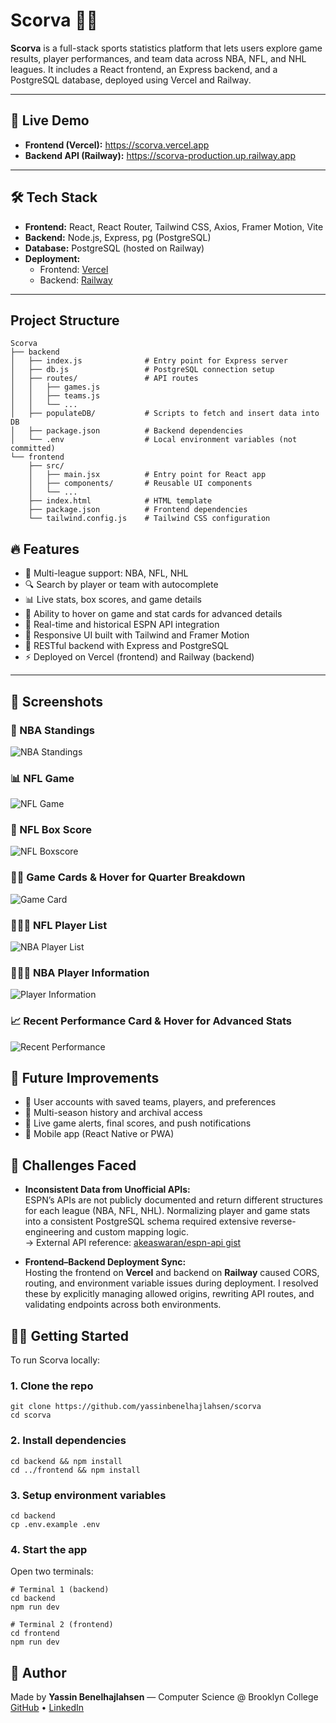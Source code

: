 # Scorva 🏀🏒

**Scorva** is a full-stack sports statistics platform that lets users explore game results, player performances, and team data across NBA, NFL, and NHL leagues. It includes a React frontend, an Express backend, and a PostgreSQL database, deployed using Vercel and Railway.

---

## 🚀 Live Demo

- **Frontend (Vercel):** https://scorva.vercel.app  
- **Backend API (Railway):** https://scorva-production.up.railway.app

---

## 🛠️ Tech Stack

- **Frontend:** React, React Router, Tailwind CSS, Axios, Framer Motion, Vite  
- **Backend:** Node.js, Express, pg (PostgreSQL)  
- **Database:** PostgreSQL (hosted on Railway)  
- **Deployment:**  
  - Frontend: [Vercel](https://vercel.com)  
  - Backend: [Railway](https://railway.app)
---

## Project Structure

```
Scorva
├── backend
│   ├── index.js              # Entry point for Express server
│   ├── db.js                 # PostgreSQL connection setup
│   ├── routes/               # API routes
│   │   ├── games.js
│   │   ├── teams.js
│   │   └── ...
│   ├── populateDB/           # Scripts to fetch and insert data into DB
│   ├── package.json          # Backend dependencies
│   └── .env                  # Local environment variables (not committed)
└── frontend
    ├── src/
    │   ├── main.jsx          # Entry point for React app
    │   ├── components/       # Reusable UI components
    │   └── ...
    ├── index.html            # HTML template
    ├── package.json          # Frontend dependencies
    └── tailwind.config.js    # Tailwind CSS configuration
```


## 🔥 Features

- 🏀 Multi-league support: NBA, NFL, NHL
- 🔍 Search by player or team with autocomplete
- 📊 Live stats, box scores, and game details
- 🧠 Ability to hover on game and stat cards for advanced details
- 🔄 Real-time and historical ESPN API integration
- 🎨 Responsive UI built with Tailwind and Framer Motion
- 🔗 RESTful backend with Express and PostgreSQL
- ⚡ Deployed on Vercel (frontend) and Railway (backend)

---

## 📸 Screenshots

### 🏀 NBA Standings
![NBA Standings](screenshots/Standings.png)

### 📊 NFL Game 
![NFL Game](screenshots/Game.png)

### 🏈 NFL Box Score
![NFL Boxscore](screenshots/Boxscore.png)

### 🧑‍💼 Game Cards & Hover for Quarter Breakdown
![Game Card](screenshots/GameCard.png)

### 🧑‍🤝‍🧑 NFL Player List
![NBA Player List](screenshots/playersList.png)

### 🧑‍🤝‍🧑 NBA Player Information
![Player Information](screenshots/PlayerDetails.png)

### 📈 Recent Performance Card & Hover for Advanced Stats
![Recent Performance](screenshots/StatCard.png)


## 📌 Future Improvements

- 👤 User accounts with saved teams, players, and preferences  
- 📅 Multi-season history and archival access  
- 🔔 Live game alerts, final scores, and push notifications  
- 📱 Mobile app (React Native or PWA)

## 🧩 Challenges Faced

- **Inconsistent Data from Unofficial APIs:**  
  ESPN’s APIs are not publicly documented and return different structures for each league (NBA, NFL, NHL). Normalizing player and game stats into a consistent PostgreSQL schema required extensive reverse-engineering and custom mapping logic.  
  → External API reference: [akeaswaran/espn-api gist](https://gist.github.com/akeaswaran/b48b02f1c94f873c6655e7129910fc3b)

- **Frontend–Backend Deployment Sync:**  
  Hosting the frontend on **Vercel** and backend on **Railway** caused CORS, routing, and environment variable issues during deployment. I resolved these by explicitly managing allowed origins, rewriting API routes, and validating endpoints across both environments.

## 🧑‍💻 Getting Started

To run Scorva locally:

### 1. Clone the repo
```
git clone https://github.com/yassinbenelhajlahsen/scorva
cd scorva
```
### 2. Install dependencies
```
cd backend && npm install
cd ../frontend && npm install
```

### 3. Setup environment variables

```
cd backend
cp .env.example .env
```

### 4. Start the app
Open two terminals:
```
# Terminal 1 (backend)
cd backend
npm run dev

# Terminal 2 (frontend)
cd frontend
npm run dev
```

## 🧠 Author

Made by **Yassin Benelhajlahsen** — Computer Science @ Brooklyn College  
[GitHub](https://github.com/yassinbenelhajlahsen) • [LinkedIn](https://www.linkedin.com/in/yassinbenelhajlahsen/)
